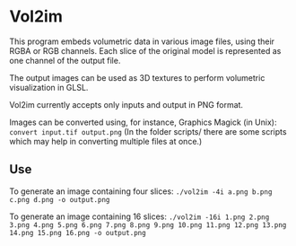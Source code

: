 # Vol2im

This program embeds volumetric data in various image files, using their RGBA or RGB channels. Each slice of the original model is represented as one channel of the output file.

The output images can be used as 3D textures to perform volumetric visualization in GLSL.

Vol2im currently accepts only inputs and output in PNG format.

Images can be converted using, for instance, Graphics Magick (in Unix):
        `convert input.tif output.png`
(In the folder scripts/ there are some scripts which may help in converting
multiple files at once.)

## Use

To generate an image containing four slices:
        `./vol2im -4i a.png b.png c.png d.png -o output.png`

To generate an image containing 16 slices:
        `./vol2im -16i 1.png 2.png 3.png 4.png 5.png 6.png 7.png 8.png 9.png 10.png 11.png 12.png 13.png 14.png 15.png 16.png -o output.png`
